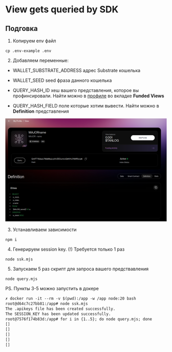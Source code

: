 # View gets queried by SDK

## Подговка

1. Копируем env файл

```
cp .env-example .env
```

2. Добавляем переменные:
  - WALLET_SUBSTRATE_ADDRESS адрес Substrate кошелька

  - WALLET_SEED seed фраза данного кошелька

  - QUERY_HASH_ID хеш вашего представления, которое вы профинсировали. Найти можно в [профиле](https://watch.testnet.analog.one/#/profile) во вкладке **Funded Views**

  - QUERY_HASH_FIELD поле которые хотим вывести. Найти можно в **Definition** представления

  ![plot](./img/view.png)

3. Устанавливаем зависимости

```
npm i
```

4. Генерируем session key. (!) Требуется только 1 раз

```
node ssk.mjs
```

5. Запускаем 5 раз скрипт для запроса вашего предствавления
```
node query.mjs
```

PS. Пункты 3-5 можно запустить в докере

```
✗ docker run -it --rm -v $(pwd):/app -w /app node:20 bash
root@d64c7c27bb81:/app# node ssk.mjs 
The .apikeys file has been created successfully.
The SESSION_KEY has been updated successfully.
root@7576f174b83d:/app# for i in {1..5}; do node query.mjs; done                                                                                                                                                                              
[]                                                                                                                                                                                                                                            
[]                                                                                                                                                                                                                                            
[]                                                                                                                                                                                                                                            
[]
[]
```
